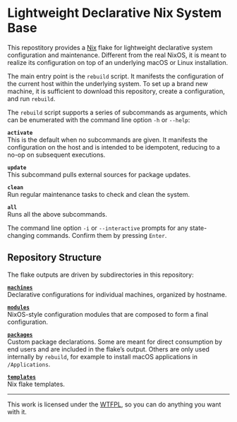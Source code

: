 Lightweight Declarative Nix System Base
=======================================

This repostitory provides a [Nix](https://nixos.org/) flake for lightweight declarative 
system configuration and maintenance. Different from the real NixOS, it is meant to realize 
its configuration on top of an underlying macOS or Linux installation.

The main entry point is the `rebuild` script. It manifests the configuration of the current 
host within the underlying system. To set up a brand new machine, it is sufficient to 
download this repository, create a configuration, and run `rebuild`.

The `rebuild` script supports a series of subcommands as arguments, which can be enumerated 
with the command line option `-h` or `--help`:

**`activate`**  
This is the default when no subcommands are given. It manifests the configuration on the host 
and is intended to be idempotent, reducing to a no-op on subsequent executions.

**`update`**  
This subcommand pulls external sources for package updates.

**`clean`**  
Run regular maintenance tasks to check and clean the system.

**`all`**  
Runs all the above subcommands.

The command line option `-i` or `--interactive` prompts for any state-changing commands.
Confirm them by pressing `Enter`.

Repository Structure
--------------------

The flake outputs are driven by subdirectories in this repository:

**[`machines`](/machines)**  
Declarative configurations for individual machines, organized by hostname.

**[`modules`](/modules)**  
NixOS-style configuration modules that are composed to form a final configuration.

**[`packages`](/packages)**  
Custom package declarations. Some are meant for direct consumption by end users and are 
included in the flake’s output. Others are only used internally by `rebuild`, for example to 
install macOS applications in `/Applications`.

**[`templates`](/templates)**  
Nix flake templates.

___
This work is licensed under the [WTFPL](http://www.wtfpl.net/), so you can do anything you 
want with it.
